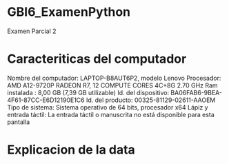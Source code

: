 # GBI6_ExamenPython
Examen Parcial 2
# Caracteriticas del computador
Nombre del computador: LAPTOP-B8AUT6P2, modelo Lenovo
Procesador: AMD A12-9720P RADEON R7, 12 COMPUTE CORES 4C+8G 2.70 GHz
Ram instalada : 8,00 GB (7,39 GB utilizable)
Id. del dispositivo: BA06FAB6-9BEA-4F61-87CC-E6D12190E1C6
Id. del producto: 00325-81129-02611-AAOEM
Tipo de sistema: Sistema operativo de 64 bits, procesador x64
Lápiz y entrada táctil: La entrada táctil o manuscrita no está disponible para esta pantalla
# Explicacion de la data
